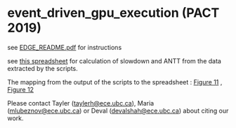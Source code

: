 # event_driven_gpu_execution (PACT 2019)
see [EDGE_README.pdf](EDGE_README.pdf) for instructions

see [this spreadsheet](https://docs.google.com/spreadsheets/d/1aepQmbfFa8CRGu6r94NgAOjffpjVqKxYsLon2WmUzC8/edit?usp=sharing) for calculation of slowdown and ANTT from the data extracted by the scripts.

The mapping from the output of the scripts to the spreadsheet : [Figure 11](figures/fig11.png) , [Figure 12](figures/fig12.png)

Please contact Tayler (taylerh@ece.ubc.ca), Maria (mlubeznov@ece.ubc.ca) or Deval (devalshah@ece.ubc.ca) about citing our work.
